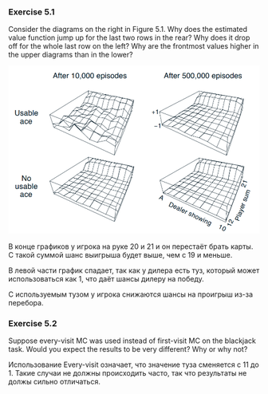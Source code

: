 ### Exercise 5.1

Consider the diagrams on the right in Figure 5.1. Why does the estimated value function jump up for the last two rows in the rear? Why does it drop off for the whole last row on the left? Why are the frontmost values higher in the upper diagrams than in the lower?

![alt text](image-3.png)

В конце графиков у игрока на руке 20 и 21 и он перестаёт брать карты. С такой суммой шанс выигрыша будет выше, чем с 19 и меньше.

В левой части график спадает, так как у дилера есть туз, который может использоваться как 1, что даёт шансы дилеру на победу.

С используемым тузом у игрока снижаются шансы на проигрыш из-за перебора.

### Exercise 5.2

Suppose every-visit MC was used instead of first-visit MC on the blackjack task. Would you expect the results to be very different? Why or why not?

Использование Every-visit означает, что значение туза сменяется с 11 до 1. Такие случаи не должны происходить часто, так что результаты не должы сильно отличаться.